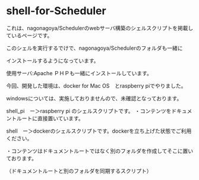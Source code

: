 # shell-for-Scheduler
これは、nagonagoya/Schedulerのwebサーバ構築のシェルスクリプトを掲載しているページです。

このシェルを実行するでけで、nagonagoya/Schedulerのフォルダも一緒に

インストールするようになっています。

使用サーバ:Apache ＰＨＰも一緒にインストールしています。

今回、開発した環境は、docker for Mac OS　とraspberry piでやりました。

windowsについては、実施しておりませんので、未確認となっております。

shell_pi　ー＞raspberry pi のシェルスクリプトです。
・コンテンツをドキュメントルートに直接置いています。

shell　ー＞dockerのシェルスクリプトです。dockerを立ち上げた状態でご利用ください。

・コンテンツはドキュメントルートではなく別のフォルダを作成してそこに置いております。

（ドキュメントルートと別のフォルダを同期するスクリプト）
